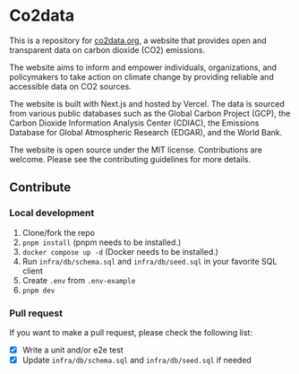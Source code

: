# Co2data

This is a repository for [co2data.org](https://co2data.org), a website that provides open and transparent data on carbon dioxide (CO2) emissions.

The website aims to inform and empower individuals, organizations, and policymakers to take action on climate change by providing reliable and accessible data on CO2 sources.

The website is built with Next.js and hosted by Vercel. The data is sourced from various public databases such as the Global Carbon Project (GCP), the Carbon Dioxide Information Analysis Center (CDIAC), the Emissions Database for Global Atmospheric Research (EDGAR), and the World Bank.

The website is open source under the MIT license. Contributions are welcome. Please see the contributing guidelines for more details.

## Contribute

### Local development

1. Clone/fork the repo
1. `pnpm install` (pnpm needs to be installed.)
1. `docker compose up -d` (Docker needs to be installed.)
1. Run `infra/db/schema.sql` and `infra/db/seed.sql` in your favorite SQL client
1. Create `.env` from `.env-example`
1. `pnpm dev`

### Pull request

If you want to make a pull request, please check the following list:

- [x] Write a unit and/or e2e test
- [x] Update `infra/db/schema.sql` and `infra/db/seed.sql` if needed
